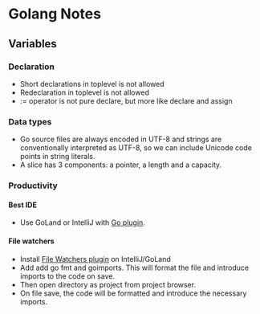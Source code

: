 # Golang Notes

## Variables

### Declaration
- Short declarations in toplevel is not allowed
- Redeclaration in toplevel is not allowed
- := operator is not pure declare, but more like declare and assign
### Data types
- Go source files are always encoded in UTF-8 and strings are conventionally interpreted as UTF-8, so we can include Unicode code points in string literals.
- A slice has 3 components: a pointer, a length and a capacity.

### Productivity
#### Best IDE
- Use GoLand or IntelliJ with [Go plugin](https://plugins.jetbrains.com/plugin/9568-go).

#### File watchers
- Install [File Watchers plugin](https://plugins.jetbrains.com/plugin/7177-file-watchers) on IntelliJ/GoLand
- Add add go fmt and goimports. This will format the file and introduce imports to the code on save. 
- Then open directory as project from project browser.
- On file save, the code will be formatted and introduce the necessary imports.